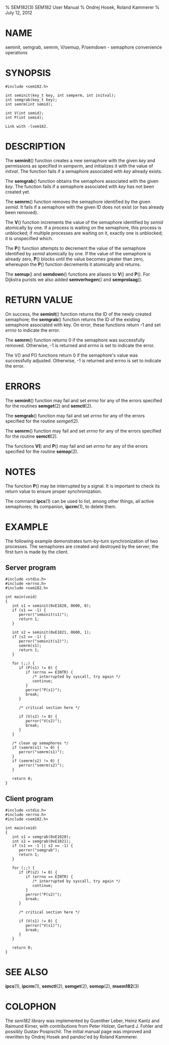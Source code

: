 % SEM182(3) SEM182 User Manual
% Ondrej Hosek, Roland Kammerer
% July 12, 2012

# NAME

seminit, semgrab, semrm, V/semup, P/semdown - semaphore convenience operations

# SYNOPSIS
    #include <sem182.h>
    
    int seminit(key_t key, int semperm, int initval);
    int semgrab(key_t key);
    int semrm(int semid);
    
    int V(int semid);
    int P(int semid);
    
    Link with -lsem182.

# DESCRIPTION

The **seminit**() function creates a new semaphore with the given *key* and
permissions as specified in *semperm*, and initializes it with the value of
*initval*. The function fails if a semaphore associated with *key* already
exists.

The **semgrab**() function obtains the semaphore associated with the given
*key*. The function fails if a semaphore associated with *key* has not been
created yet.

The **semrm**() function removes the semaphore identified by the given *semid*.
It fails if a semaphore with the given ID does not exist (or has already been
removed).

The **V**() function increments the value of the semaphore identified by *semid*
atomically by one. If a process is waiting on the semaphore, this process is
unblocked; if multiple processes are waiting on it, exactly one is unblocked;
it is unspecified which.

The **P**() function attempts to decrement the value of the semaphore identified by
*semid* atomically by one. If the value of the semaphore is already zero, **P**()
blocks until the value becomes greater than zero, whereupon the **P**() function
decrements it atomically and returns.

The **semup**() and **semdown**() functions are aliases to **V**() and **P**(). For
Dijkstra purists we also added **semverhogen**() and **semprolaag**().

# RETURN VALUE

On success, the **seminit**() function returns the ID of the newly created
semaphore; the **semgrab**() function returns the ID of the existing semaphore
associated with key. On error, these functions return -1 and set *errno* to
indicate the error.

The **semrm**() function returns 0 if the semaphore was successfully removed.
Otherwise, -1 is returned and *errno* is set to indicate the error.

The V() and P() functions return 0 if the semaphore's value was successfully
adjusted. Otherwise, -1 is returned and errno is set to indicate the error.

# ERRORS

The **seminit**() function may fail and set *errno* for any of the errors specified
for the routines **semget**(2) and **semctl**(2).

The **semgrab**() function may fail and set *errno* for any of the errors specified
for the routine *semget*(2).

The **semrm**() function may fail and set *errno* for any of the errors specified for
the routine **semctl**(2).

The functions **V(**) and **P**() may fail and set *errno* for any of the errors
specified for the routine **semop**(2).

# NOTES

The function **P**() may be interrupted by a signal. It is important to check its
return value to ensure proper synchronization.

The command **ipcs**(1) can be used to list, among other things, all active
semaphores; its companion, **ipcrm**(1), to delete them.

# EXAMPLE
The following example demonstrates turn-by-turn synchronization of two
processes. The semaphores are created and destroyed by the server; the first
turn is made by the client.

## Server program

    #include <stdio.h>
    #include <errno.h>
    #include <sem182.h>
    
    int main(void)
    {
       int s1 = seminit(0xE1820, 0600, 0);
       if (s1 == -1) {
          perror("seminit(s1)");
          return 1;
       }
    
       int s2 = seminit(0xE1821, 0600, 1);
       if (s2 == -1) {
          perror("seminit(s2)");
          semrm(s1);
          return 1;
       }
    
       for (;;) {
          if (P(s1) != 0) {
             if (errno == EINTR) {
                /* interrupted by syscall, try again */
                continue;
             }
             perror("P(s1)");
             break;
          }
    
          /* critical section here */
    
          if (V(s2) != 0) {
             perror("V(s2)");
             break;
          }
       }
    
       /* clean up semaphores */
       if (semrm(s1) != 0) {
          perror("semrm(s1)");
       }
       if (semrm(s2) != 0) {
          perror("semrm(s2)");
       }
    
       return 0;
    }

## Client program

    #include <stdio.h>
    #include <errno.h>
    #include <sem182.h>
    
    int main(void)
    {
       int s1 = semgrab(0xE1820);
       int s2 = semgrab(0xE1821);
       if (s1 == -1 || s2 == -1) {
          perror("semgrab");
          return 1;
       }
    
       for (;;) {
          if (P(s2) != 0) {
             if (errno == EINTR) {
                /* interrupted by syscall, try again */
                continue;
             }
             perror("P(s2)");
             break;
          }
    
          /* critical section here */
    
          if (V(s1) != 0) {
             perror("V(s1)");
             break;
          }
       }
    
       return 0;
    }

# SEE ALSO

**ipcs**(1), **ipcrm**(1), **semctl**(2), **semget**(2), **semop**(2), **msem182**(3)

# COLOPHON

The *sem182* library was implemented by Guenther Leber, Heinz Kantz and Raimund
Kirner, with contributions from Peter Holzer, Gerhard J. Fohler and possibly
Gustav Pospischil. The initial manual page was improved and rewritten by Ondrej
Hosek and pandoc'ed by Roland Kammerer.

